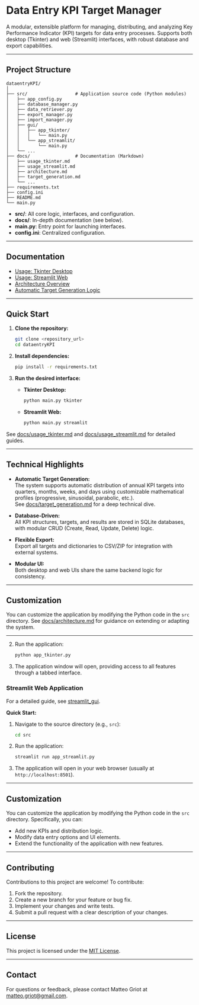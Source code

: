 # Data Entry KPI Target Manager

A modular, extensible platform for managing, distributing, and analyzing Key Performance Indicator (KPI) targets for data entry processes. Supports both desktop (Tkinter) and web (Streamlit) interfaces, with robust database and export capabilities.

---

## Project Structure

```
dataentryKPI/
│
├── src/                  # Application source code (Python modules)
│   ├── app_config.py
│   ├── database_manager.py
│   ├── data_retriever.py
│   ├── export_manager.py
│   ├── import_manager.py
│   ├── gui/
│   │   ├── app_tkinter/
│   │   │   └── main.py
│   │   └── app_streamlit/
│   │       └── main.py
│   └── ...
├── docs/                 # Documentation (Markdown)
│   ├── usage_tkinter.md
│   ├── usage_streamlit.md
│   ├── architecture.md
│   ├── target_generation.md
│   └── ...
├── requirements.txt
├── config.ini
├── README.md
└── main.py
```

- **src/**: All core logic, interfaces, and configuration.
- **docs/**: In-depth documentation (see below).
- **main.py**: Entry point for launching interfaces.
- **config.ini**: Centralized configuration.

---

## Documentation

- [Usage: Tkinter Desktop](docs/usage_tkinter.md)
- [Usage: Streamlit Web](docs/usage_streamlit.md)
- [Architecture Overview](docs/architecture.md)
- [Automatic Target Generation Logic](docs/target_generation.md)

---

## Quick Start

1. **Clone the repository:**
    ```bash
    git clone <repository_url>
    cd dataentryKPI
    ```

2. **Install dependencies:**
    ```bash
    pip install -r requirements.txt
    ```

3. **Run the desired interface:**
    - **Tkinter Desktop:**
        ```bash
        python main.py tkinter
        ```
    - **Streamlit Web:**
        ```bash
        python main.py streamlit
        ```

See [docs/usage_tkinter.md](docs/usage_tkinter.md) and [docs/usage_streamlit.md](docs/usage_streamlit.md) for detailed guides.

---

## Technical Highlights

- **Automatic Target Generation:**  
  The system supports automatic distribution of annual KPI targets into quarters, months, weeks, and days using customizable mathematical profiles (progressive, sinusoidal, parabolic, etc.).  
  See [docs/target_generation.md](docs/target_generation.md) for a deep technical dive.

- **Database-Driven:**  
  All KPI structures, targets, and results are stored in SQLite databases, with modular CRUD (Create, Read, Update, Delete) logic.

- **Flexible Export:**  
  Export all targets and dictionaries to CSV/ZIP for integration with external systems.

- **Modular UI:**  
  Both desktop and web UIs share the same backend logic for consistency.

---

## Customization

You can customize the application by modifying the Python code in the `src` directory. See [docs/architecture.md](docs/architecture.md) for guidance on extending or adapting the system.

---
2. Run the application:

    ```bash
    python app_tkinter.py
    ```

3. The application window will open, providing access to all features through a tabbed interface.

### Streamlit Web Application

For a detailed guide, see [streamlit_gui](docs/streamlit_gui.md).

**Quick Start:**
1. Navigate to the source directory (e.g., `src`):

    ```bash
    cd src
    ```

2. Run the application:

    ```bash
    streamlit run app_streamlit.py
    ```

3. The application will open in your web browser (usually at `http://localhost:8501`).

---

## Customization

You can customize the application by modifying the Python code in the `src` directory. Specifically, you can:

- Add new KPIs and distribution logic.
- Modify data entry options and UI elements.
- Extend the functionality of the application with new features.

---

## Contributing

Contributions to this project are welcome! To contribute:

1.  Fork the repository.
2.  Create a new branch for your feature or bug fix.
3.  Implement your changes and write tests.
4.  Submit a pull request with a clear description of your changes.

---

## License

This project is licensed under the [MIT License](LICENSE).

---

## Contact

For questions or feedback, please contact Matteo Griot at matteo.griot@gmail.com.
